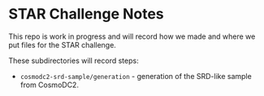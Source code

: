 STAR Challenge Notes
=====================

This repo is work in progress and will record how we made and where we put files for the STAR challenge.

These subdirectories will record steps:

- `cosmodc2-srd-sample/generation` - generation of the SRD-like sample from CosmoDC2.
